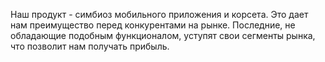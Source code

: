 Наш продукт - симбиоз мобильного приложения и корсета. Это дает нам преимущество перед конкурентами на рынке. Последние, не обладающие подобным функционалом, уступят свои сегменты рынка, что позволит нам получать прибыль.

